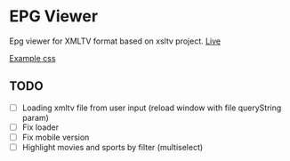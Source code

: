 # EPG Viewer

Epg viewer for XMLTV format based on xsltv project.
[Live][live]

[Example css][example_css]

## TODO

- [ ] Loading xmltv file from user input (reload window with file queryString param)
- [ ] Fix loader
- [ ] Fix mobile version
- [ ] Highlight movies and sports by filter (multiselect)

[live]: https://fazzani.github.io/xsltv/docs/
[example_css]: https://codepen.io/blackstockc/pen/eJbbyb
